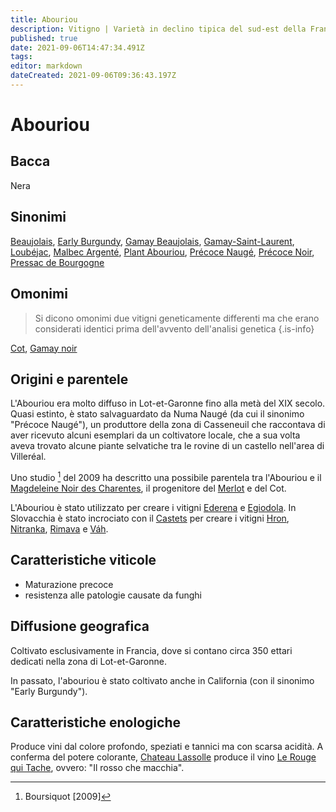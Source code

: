 ```yaml
---
title: Abouriou
description: Vitigno | Varietà in declino tipica del sud-est della Francia. Produce vini spiccatamente tannici
published: true
date: 2021-09-06T14:47:34.491Z
tags: 
editor: markdown
dateCreated: 2021-09-06T09:36:43.197Z
---
```


# Abouriou

## Bacca
Nera
## Sinonimi
[Beaujolais](/vitigni/beaujolais), [Early Burgundy](/vitigni/early-burgundy), [Gamay Beaujolais](/vitigni/gamay-beaujolais), [Gamay-Saint-Laurent](/vitigni/gamay-saint-laurent), [Loubéjac](/vitigni/loubejac), [Malbec Argenté](/vitigni/malbel-argente), [Plant Abouriou](/vitigni/plant-abouriou), [Précoce Naugé](/vitigni/precoce-nauge), [Précoce Noir](/vitigni/precoce-noir), [Pressac de Bourgogne](/vitigni/pressac-de-bourgogne)

## Omonimi
> Si dicono omonimi due vitigni geneticamente differenti ma che erano considerati identici prima dell'avvento dell'analisi genetica
{.is-info}

[Cot](/vitigni/cot), [Gamay noir](/vitigni/gamay-noir)

## Origini e parentele
L'Abouriou era molto diffuso in Lot-et-Garonne fino alla metà del XIX secolo. Quasi estinto, è stato salvaguardato da Numa Naugé (da cui il sinonimo "Précoce Naugé"), un produttore della zona di Casseneuil che raccontava di aver ricevuto alcuni esemplari da un coltivatore locale, che a sua volta aveva trovato alcune piante selvatiche tra le rovine di un castello nell'area di Villeréal.

Uno studio [^1] del 2009 ha descritto una possibile parentela tra l'Abouriou e il [Magdeleine Noir des Charentes](/vitigni/magdeleine-noir-des-charentes), il progenitore del [Merlot](/vitigni/Francia/merlot) e del Cot.

L'Abouriou è stato utilizzato per creare i vitigni [Ederena](/vitigni/ederena) e [Egiodola](/vitigni/egiodola). In Slovacchia è stato incrociato con il [Castets](/vitigni/castets) per creare i vitigni [Hron](/vitigni/hron), [Nitranka](/vitigni/nitranka), [Rimava](/vitigni/rimava) e [Váh](/vitigni/vah).
 
[^1]: Boursiquot [2009]

## Caratteristiche viticole
- Maturazione precoce
- resistenza alle patologie causate da funghi

## Diffusione geografica
Coltivato esclusivamente in Francia, dove si contano circa 350 ettari dedicati nella zona di Lot-et-Garonne. 

In passato, l'abouriou è stato coltivato anche in California (con il sinonimo "Early Burgundy").

## Caratteristiche enologiche
Produce vini dal colore profondo, speziati e tannici ma con scarsa acidità. A conferma del potere colorante, [Chateau Lassolle](/produttori/francia/graves/chateau-lassolle) produce il vino [Le Rouge qui Tache](/vini/francia/graves/rossi/le-rouge-qui-tache), ovvero: "Il rosso che macchia".